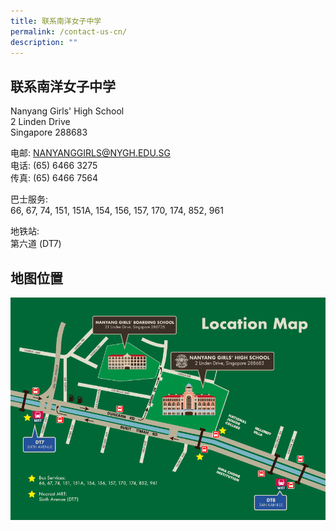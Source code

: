 ```yaml
---
title: 联系南洋女子中学
permalink: /contact-us-cn/
description: ""
---
```

## 联系南洋女子中学

Nanyang Girls' High School  <br>
2 Linden Drive  <br>
Singapore 288683

电邮:&nbsp;[NANYANGGIRLS@NYGH.EDU.SG](mailto:nanyanggirls@nygh.edu.sg)  <br>
电话: (65) 6466 3275  <br>
传真: (65) 6466 7564

巴士服务:&nbsp;&nbsp;  <br>
66, 67, 74, 151, 151A, 154, 156, 157, 170, 174, 852, 961

地铁站:  <br>
第六道 (DT7)

## 地图位置

![](/images/nygbs_location-map.png)